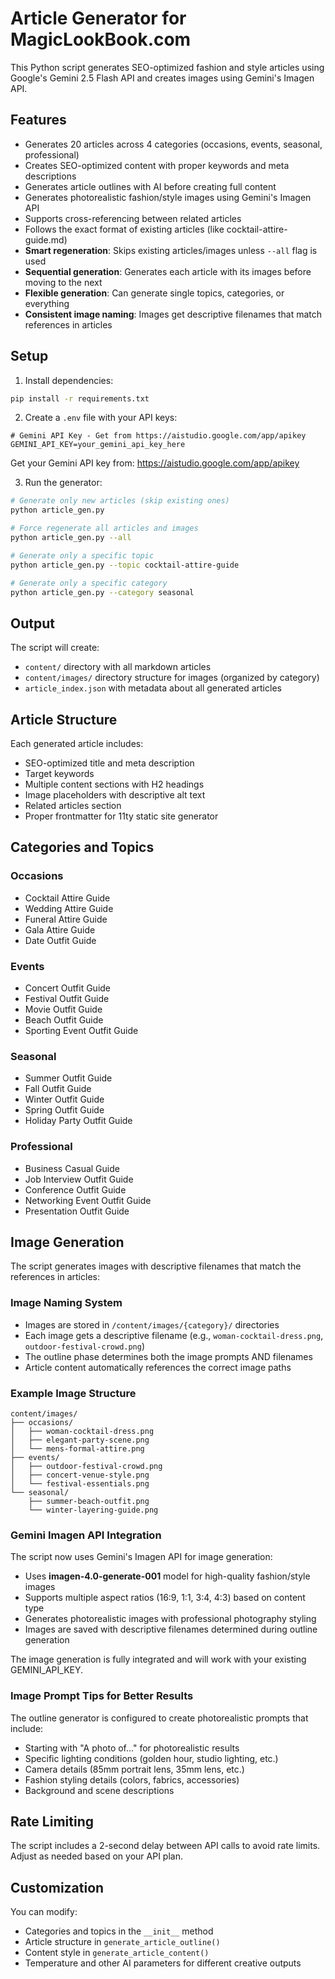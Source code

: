 # Article Generator for MagicLookBook.com

This Python script generates SEO-optimized fashion and style articles using Google's Gemini 2.5 Flash API and creates images using Gemini's Imagen API.

## Features

- Generates 20 articles across 4 categories (occasions, events, seasonal, professional)
- Creates SEO-optimized content with proper keywords and meta descriptions
- Generates article outlines with AI before creating full content
- Generates photorealistic fashion/style images using Gemini's Imagen API
- Supports cross-referencing between related articles
- Follows the exact format of existing articles (like cocktail-attire-guide.md)
- **Smart regeneration**: Skips existing articles/images unless `--all` flag is used
- **Sequential generation**: Generates each article with its images before moving to the next
- **Flexible generation**: Can generate single topics, categories, or everything
- **Consistent image naming**: Images get descriptive filenames that match references in articles

## Setup

1. Install dependencies:
```bash
pip install -r requirements.txt
```

2. Create a `.env` file with your API keys:
```env
# Gemini API Key - Get from https://aistudio.google.com/app/apikey
GEMINI_API_KEY=your_gemini_api_key_here
```

Get your Gemini API key from: https://aistudio.google.com/app/apikey

3. Run the generator:
```bash
# Generate only new articles (skip existing ones)
python article_gen.py

# Force regenerate all articles and images
python article_gen.py --all

# Generate only a specific topic
python article_gen.py --topic cocktail-attire-guide

# Generate only a specific category
python article_gen.py --category seasonal
```

## Output

The script will create:
- `content/` directory with all markdown articles
- `content/images/` directory structure for images (organized by category)
- `article_index.json` with metadata about all generated articles

## Article Structure

Each generated article includes:
- SEO-optimized title and meta description
- Target keywords
- Multiple content sections with H2 headings
- Image placeholders with descriptive alt text
- Related articles section
- Proper frontmatter for 11ty static site generator

## Categories and Topics

### Occasions
- Cocktail Attire Guide
- Wedding Attire Guide
- Funeral Attire Guide
- Gala Attire Guide
- Date Outfit Guide

### Events
- Concert Outfit Guide
- Festival Outfit Guide
- Movie Outfit Guide
- Beach Outfit Guide
- Sporting Event Outfit Guide

### Seasonal
- Summer Outfit Guide
- Fall Outfit Guide
- Winter Outfit Guide
- Spring Outfit Guide
- Holiday Party Outfit Guide

### Professional
- Business Casual Guide
- Job Interview Outfit Guide
- Conference Outfit Guide
- Networking Event Outfit Guide
- Presentation Outfit Guide

## Image Generation

The script generates images with descriptive filenames that match the references in articles:

### Image Naming System
- Images are stored in `/content/images/{category}/` directories
- Each image gets a descriptive filename (e.g., `woman-cocktail-dress.png`, `outdoor-festival-crowd.png`)
- The outline phase determines both the image prompts AND filenames
- Article content automatically references the correct image paths

### Example Image Structure
```
content/images/
├── occasions/
│   ├── woman-cocktail-dress.png
│   ├── elegant-party-scene.png
│   └── mens-formal-attire.png
├── events/
│   ├── outdoor-festival-crowd.png
│   ├── concert-venue-style.png
│   └── festival-essentials.png
└── seasonal/
    ├── summer-beach-outfit.png
    └── winter-layering-guide.png
```

### Gemini Imagen API Integration
The script now uses Gemini's Imagen API for image generation:
- Uses **imagen-4.0-generate-001** model for high-quality fashion/style images
- Supports multiple aspect ratios (16:9, 1:1, 3:4, 4:3) based on content type
- Generates photorealistic images with professional photography styling
- Images are saved with descriptive filenames determined during outline generation

The image generation is fully integrated and will work with your existing GEMINI_API_KEY.

### Image Prompt Tips for Better Results
The outline generator is configured to create photorealistic prompts that include:
- Starting with "A photo of..." for photorealistic results
- Specific lighting conditions (golden hour, studio lighting, etc.)
- Camera details (85mm portrait lens, 35mm lens, etc.)
- Fashion styling details (colors, fabrics, accessories)
- Background and scene descriptions

## Rate Limiting

The script includes a 2-second delay between API calls to avoid rate limits. Adjust as needed based on your API plan.

## Customization

You can modify:
- Categories and topics in the `__init__` method
- Article structure in `generate_article_outline()`
- Content style in `generate_article_content()`
- Temperature and other AI parameters for different creative outputs
